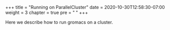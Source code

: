 +++
title = "Running on ParallelCluster"
date = 2020-10-30T12:58:30-07:00
weight = 3
chapter = true
pre = "<b> </b>"
+++

Here we describe how to run gromacs on a cluster.
